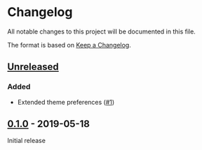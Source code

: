 # Changelog
All notable changes to this project will be documented in this file.

The format is based on [Keep a Changelog](https://keepachangelog.com/en/1.0.0/).

## [Unreleased]
### Added
- Extended theme preferences ([#1](https://github.com/Tunous/WebMark/pull/1))

## [0.1.0] - 2019-05-18
Initial release

[Unreleased]: https://github.com/Tunous/Dank/compare/0.1.0...HEAD
[0.1.0]: https://github.com/Tunous/Dank/releases/tag/0.1.0

